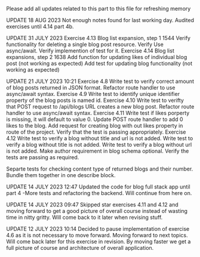 Please add all updates related to this part to this file for refreshing memory


UPDATE 18 AUG 2023
Not enough notes found for last working day. 
Audited exercises until 4.14 part 4b.

UPDATE 31 JULY 2023
Exercise 4.13 Blog list expansion, step 1 1544
Verify functionality for deleting a single blog post resource.
Verify Use async/await.
Verify implemention of test for it.
Exercise 4.14 Blog list expansions, step 2 1638
Add function for updating likes of individual blog post (not working as expected)
Add test for updating blog functionality (not working as expected)


UPDATE 21 JULY 2023 10:21
Exercise 4.8 
Write test to verify correct amount of blog posts returned in JSON format. Refactor route handler to use 
async/await syntax.
Exercise 4.9
Write test to identify unique identifier property of the blog posts is named id.
Exercise 4.10
Write test to verifty that POST request to /api/blogs URL creates a new blog post. 
Refactor route handler to use async/await syntax.
Exercise 4.11
Write test if likes porperty is missing, it will default to value 0.
Update POST route handler to add 0 likes to the blog.
Add request for creating blog with out likes property in route of the project.
Verify that the test is passing appropriately.
Exercise 4.12
Write test to verify a blog without title and url is not added.
Write test to verify a blog without title is not added.
Write test to verify a blog without url is not added. 
Make author requirement in blog schema optional.
Verify the tests are passing as required.

Separte tests for checking content type of returned blogs and their number. Bundle them together in one describe block.


UPDATE 14 JULY 2023 12:47
Updated the code for blog full stack app until part 4 -More tests and refactoring the backend. Will continue from here on. 


UPDATE 14 JULY 2023 09:47
Skipped star exercises 4.11 and 4.12 and moving forward to get a good picture of overall course instead of wasting time in nitty gritty. Will come back to it later when revising stuff.


UPDATE 12 JULY 2023 10:14
Decided to pause implementation of exercise 4.6 as it is not necessary to move forward. Moving forward to next topics. Will come back later for this exercise in revision. By moving faster we get a full picture of course and architecture of overall application. 